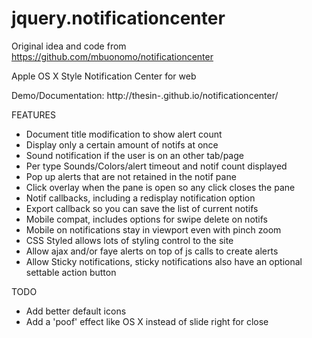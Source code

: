 jquery.notificationcenter
=========================

Original idea and code from
  https://github.com/mbuonomo/notificationcenter

Apple OS X Style Notification Center for web

Demo/Documentation: http://thesin-.github.io/notificationcenter/

FEATURES
* Document title modification to show alert count
* Display only a certain amount of notifs at once
* Sound notification if the user is on an other tab/page
* Per type Sounds/Colors/alert timeout and notif count displayed
* Pop up alerts that are not retained in the notif pane
* Click overlay when the pane is open so any click closes the pane
* Notif callbacks, including a redisplay notification option
* Export callback so you can save the list of current notifs
* Mobile compat, includes options for swipe delete on notifs
* Mobile on notifications stay in viewport even with pinch zoom
* CSS Styled allows lots of styling control to the site
* Allow ajax and/or faye alerts on top of js calls to create alerts
* Allow Sticky notifications, sticky notifications also have an optional settable action button

TODO
* Add better default icons
* Add a 'poof' effect like OS X instead of slide right for close
